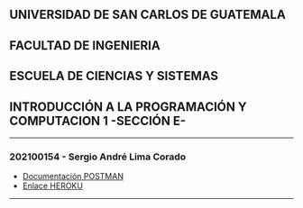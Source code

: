 ## UNIVERSIDAD DE SAN CARLOS DE GUATEMALA
## FACULTAD DE INGENIERIA
## ESCUELA DE CIENCIAS Y SISTEMAS
## INTRODUCCIÓN A LA PROGRAMACIÓN Y COMPUTACION 1 -SECCIÓN E-

<hr>

### 202100154 - Sergio André Lima Corado

- [Documentación POSTMAN](https:)
- [Enlace HEROKU](https://git.heroku.com/ipc1-proyecto2-202100154.git)

<hr>